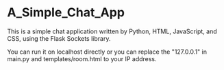 # A_Simple_Chat_App
This is a simple chat application written by Python, HTML, JavaScript, and CSS, 
using the Flask Sockets library. 

You can run it on localhost directly or you can replace the "127.0.0.1" in main.py and templates/room.html to your IP address.
